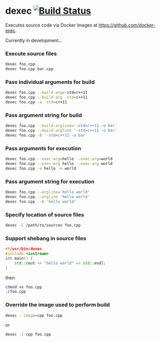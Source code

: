 # dexec [![Build Status](https://travis-ci.org/docker-exec/dexec.svg?branch=master)](https://travis-ci.org/docker-exec/dexec)

Executes source code via Docker images at https://github.com/docker-exec.

Currently in development...

### Execute source files

```sh
dexec foo.cpp
dexec foo.cpp bar.cpp
```

### Pass individual arguments for build

```sh
dexec foo.cpp --build-arg=-std=c++11
dexec foo.cpp --build-arg -std=c++11
dexec foo.cpp -a -std=c++11
```

### Pass argument string for build

```sh
dexec foo.cpp --build-argline='-std=c++11 -o bar'
dexec foo.cpp --build-argline '-std=c++11 -o bar'
dexec foo.cpp -B '-std=c++11 -o bar'
```

### Pass arguments for execution

```sh
dexec foo.cpp --exec-arg=hello --exec-arg=world
dexec foo.cpp --exec-arg hello --exec-arg world
dexec foo.cpp -e hello -e world
```

### Pass argument string for execution

```sh
dexec foo.cpp --argline='hello world'
dexec foo.cpp --argline 'hello world'
dexec foo.cpp --A 'hello world'
```

### Specify location of source files

```sh
dexec -C /path/to/sources foo.cpp
```

### Support shebang in source files

```c++
#!/usr/bin/dexec
#include <iostream>
int main() {
    std::cout << "hello world" << std::endl;
}
```

then

```sh
chmod +x foo.cpp
./foo.cpp
```

### Override the image used to perform build

```sh
dexec --image=cpp foo.cpp
```

or

```sh
dexec -i cpp foo.cpp
```
